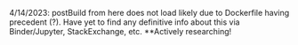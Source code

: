 4/14/2023: postBuild from here does not load likely due to Dockerfile having precedent (?). Have yet to find any definitive info about this via Binder/Jupyter, StackExchange, etc.
**Actively researching!
